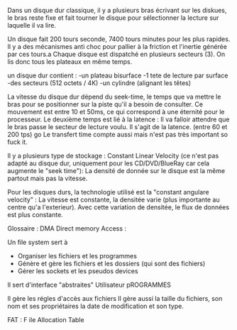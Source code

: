 Dans un disque dur classique, il y a plusieurs bras écrivant sur les diskues, le bras reste fixe et fait tourner le disque pour sélectionner la lecture sur laquelle il va lire.

Un disque fait 200 tours seconde, 7400 tours minutes pour les plus rapides.
Il y a des mécanismes anti choc pour pallier à la friction et l'inertie générée par ces tours.a
Chaque disque est dispatché en plusieurs secteurs (3).
On lis donc tous les plateaux en même temps.

un disque dur contient :
    -un plateau bisurface
    -1 tete de lecture par surface
    -des secteurs (512 octets / 4K)
    -un cylindre (alignant les têtes)

La vitesse du disque dur dépend du seek-time, le temps que va mettre le bras pour se positionner sur la piste qu'il a besoin de consulter. Ce mouvement est entre 10 et 50ms, ce qui correspond à une éternité pour le processeur.
Le deuxième temps est lié à la latence : Il va falloir attendre que le bras passe le secteur de lecture voulu. Il s'agit de la latence. (entre 60 et 200 tps)
 go 
Le transfert time compte aussi mais n'est pas très important so fuck it.

Il y a plusieurs type de stockage :
Constant Linear Velocity (ce n'est pas adapté au disque dur, uniquement pour les CD/DVD/BlueRay car cela augmente le "seek time"):
La densité de donnée sur le disque est la même partout mais pas la vitesse.

Pour les disques durs, la technologie utilisé est la "constant angulare velocity" :
La vitesse est constante, la densitée varie (plus importante au centre qu'a l'exterieur). Avec cette variation de densitée, le flux de données est plus constante.


Glossaire : 
DMA 
Direct memory Access : 

Un file system sert à 
- Organiser les fichiers et les programmes 
- Génère et gère les fichiers et les dossiers (qui sont des fichiers)
- Gérer les sockets et les pseudos devices

Il sert d'interface "abstraites"
 Utilisateur
 pROGRAMMES

 Il gère les régles d'accès aux fichiers
 Il gère aussi la taille du fichiers, son nom et ses propriétaires la date de modification et son type.

FAT : F ile Allocation Table


                            